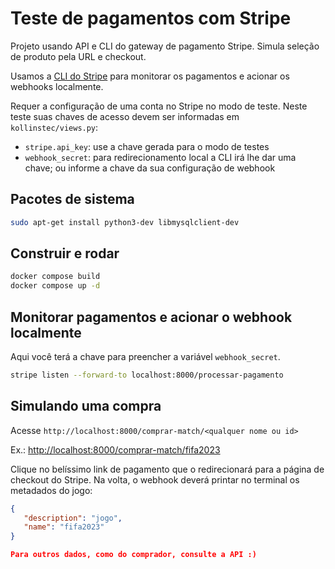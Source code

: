 # Teste de pagamentos com Stripe

Projeto usando API e CLI do gateway de pagamento Stripe. Simula seleção de produto pela URL e checkout.

Usamos a [CLI do Stripe](https://stripe.com/docs/stripe-cli?locale=pt-BR) para monitorar os pagamentos e acionar os webhooks localmente.

Requer a configuração de uma conta no Stripe no modo de teste. Neste teste suas chaves de acesso devem ser informadas em `kollinstec/views.py`:
* `stripe.api_key`: use a chave gerada para o modo de testes
* `webhook_secret`: para redirecionamento local a CLI irá lhe dar uma chave; ou informe a chave da sua configuração de webhook

## Pacotes de sistema

```bash
sudo apt-get install python3-dev libmysqlclient-dev
```

## Construir e rodar

```bash
docker compose build
docker compose up -d
```

## Monitorar pagamentos e acionar o webhook localmente

Aqui você terá a chave para preencher a variável `webhook_secret`.

```bash
stripe listen --forward-to localhost:8000/processar-pagamento
```

## Simulando uma compra

Acesse `http://localhost:8000/comprar-match/<qualquer nome ou id>`

Ex.: <http://localhost:8000/comprar-match/fifa2023>

Clique no belíssimo link de pagamento que o redirecionará para a página de checkout do Stripe. Na volta, o webhook deverá printar no terminal os metadados do jogo:

```json
{
   "description": "jogo",
   "name": "fifa2023"
}

Para outros dados, como do comprador, consulte a API :)
